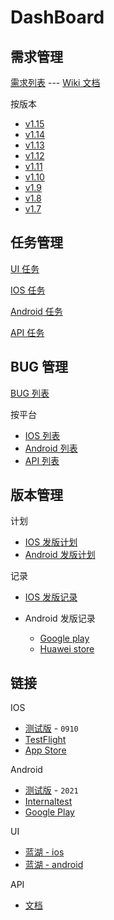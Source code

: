 # DashBoard

## 需求管理

[需求列表](https://github.com/bookey-dev/bookey.prd/issues) --- [Wiki 文档](https://github.com/bookey-dev/bookey.prd/wiki)

按版本

- [v1.15](https://github.com/bookey-dev/bookey.prd/issues?q=is%3Aopen+is%3Aissue+label%3Av1.15)
- [v1.14](https://github.com/bookey-dev/bookey.prd/issues?q=is%3Aopen+is%3Aissue+label%3Av1.14)
- [v1.13](https://github.com/bookey-dev/bookey.prd/issues?q=is%3Aopen+is%3Aissue+label%3Av1.13)
- [v1.12](https://github.com/bookey-dev/bookey.prd/projects/34)
- [v1.11](https://github.com/bookey-dev/bookey.prd/projects/33)
- [v1.10](https://github.com/bookey-dev/bookey.prd/projects/24)
- [v1.9](https://github.com/bookey-dev/bookey.prd/projects/20)
- [v1.8](https://github.com/bookey-dev/bookey.prd/projects/13)
- [v1.7](https://github.com/bookey-dev/bookey.prd/projects/12)

## 任务管理

[UI 任务](https://github.com/orgs/bookey-dev/projects/17)

[IOS 任务](https://github.com/orgs/bookey-dev/projects/15)

[Android 任务](https://github.com/orgs/bookey-dev/projects/14)

[API 任务](https://github.com/orgs/bookey-dev/projects/16)

## BUG 管理

[BUG 列表](https://github.com/bookey-dev/bookey.bug/issues)

按平台

- [IOS 列表](https://github.com/bookey-dev/bookey.bug/issues?q=is%3Aopen+is%3Aissue+label%3A%22platform%3A+ios%22)
- [Android 列表](https://github.com/bookey-dev/bookey.bug/issues?q=is%3Aopen+is%3Aissue+label%3A%22platform%3A+android%22)
- [API 列表](https://github.com/bookey-dev/bookey.bug/issues?q=is%3Aopen+is%3Aissue+label%3A%22platform%3A+api%22)

## 版本管理

计划

- [IOS 发版计划](https://github.com/bookey-dev/bookey.prd/projects/31)
- [Android 发版计划](https://github.com/bookey-dev/bookey.prd/projects/32)

记录

- [IOS 发版记录](https://github.com/bookey-dev/bookey.prd/issues?q=label%3A"releases%3A+ios"+)

- Android 发版记录
  - [Google play](https://github.com/bookey-dev/bookey.prd/issues?q=label%3A"releases%3A+google"+)
  - [Huawei store](https://github.com/bookey-dev/bookey.prd/issues?q=label%3A"releases%3A+huawei"+)

## 链接

IOS

- [测试版](https://www.pgyer.com/o9So) - `0910`
- [TestFlight](https://apps.apple.com/cn/app/testflight/id899247664)
- [App Store](https://apps.apple.com/cn/app/id1490069864)

Android

- [测试版](https://www.pgyer.com/C5re) - `2021`
- [Internaltest](https://play.google.com/apps/internaltest/4700196513230198982)
- [Google Play](https://play.google.com/store/apps/details?id=app.bookey)

UI

- [蓝湖 - ios](https://lanhuapp.com/web/#/item/project/stage?pid=462d690a-837c-414f-9495-282024ca3c01)
- [蓝湖 - android](https://lanhuapp.com/web/#/item/project/stage?pid=8ea76ba6-7dd7-4287-b686-bd9d13f444c4)

API

- [文档](https://dev.bookey.app:8080/doc.html)
